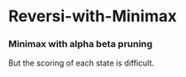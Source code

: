 # Reversi-with-Minimax

### Minimax with alpha beta pruning  
But the scoring of each state is difficult.
